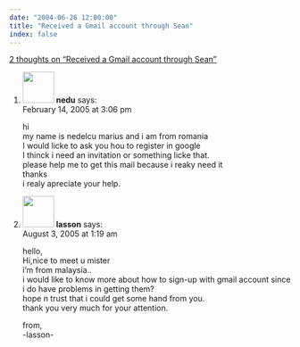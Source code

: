 ```yaml
---
date: "2004-06-26 12:00:00"
title: "Received a Gmail account through Sean"
index: false
---
```


[2 thoughts on &ldquo;Received a Gmail account through Sean&rdquo;](/lemire/blog/2004/06-26-received-a-gmail-account-through-sean)

<ol class="comment-list">
<li id="comment-1221" class="comment even thread-even depth-1">
<div class="comment-author vcard">
<img alt src="https://secure.gravatar.com/avatar/b99457b400de68980cd76eb804b9303c?s=56&#038;d=mm&#038;r=g" srcset="https://secure.gravatar.com/avatar/b99457b400de68980cd76eb804b9303c?s=112&#038;d=mm&#038;r=g 2x" class="avatar avatar-56 photo" height="56" width="56" decoding="async" /> <b class="fn">nedu</b> <span class="says">says:</span> </div>
<div class="comment-metadata"><time datetime="2005-02-14T15:06:28+00:00">February 14, 2005 at 3:06 pm</time></a> </div>
<div class="comment-content">
<p>hi<br/>
my name is nedelcu marius and i am from romania<br/>
I would licke to ask you hou to register in google<br/>
I thinck i need an invitation or something licke that.<br/>
please help me to get this mail because i reaky need it<br/>
thanks<br/>
i realy apreciate your help.</p>
</div>
</li>
<li id="comment-2415" class="comment odd alt thread-odd thread-alt depth-1">
<div class="comment-author vcard">
<img alt src="https://secure.gravatar.com/avatar/b2577e204e625f0790277f10bf02a0fc?s=56&#038;d=mm&#038;r=g" srcset="https://secure.gravatar.com/avatar/b2577e204e625f0790277f10bf02a0fc?s=112&#038;d=mm&#038;r=g 2x" class="avatar avatar-56 photo" height="56" width="56" decoding="async" /> <b class="fn">lasson</b> <span class="says">says:</span> </div>
<div class="comment-metadata"><time datetime="2005-08-03T01:19:03+00:00">August 3, 2005 at 1:19 am</time></a> </div>
<div class="comment-content">
<p>hello,<br/>
Hi,nice to meet u mister<br/>
i&rsquo;m from malaysia..<br/>
i would like to know more about how to sign-up with gmail account since i do have problems in getting them?<br/>
hope n trust that i could get some hand from you.<br/>
thank you very much for your attention.</p>
<p>from,<br/>
-lasson-</p>
</div>
</li>
</ol>
